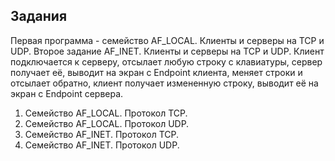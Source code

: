 ## Задания
Первая программа - семейство AF_LOCAL. Клиенты и серверы на TCP и UDP.
Второе задание AF_INET. Клиенты и серверы на TCP и UDP.
Клиент подключается к серверу, отсылает любую строку с клавиатуры, сервер получает её, выводит на экран с Endpoint клиента, меняет строки и отсылает обратно, клиент получает измененную строку, выводит её на экран с Endpoint сервера.
1) Семейство AF_LOCAL. Протокол TCP. 
2) Семейство AF_LOCAL. Протокол UDP.
3) Семейство AF_INET. Протокол TCP.
4) Семейство AF_INET. Протокол UDP.
